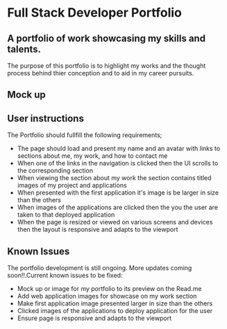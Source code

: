 # Full Stack Developer Portfolio

## A portfolio of work showcasing my skills and talents.

The purpose of this portfolio is to highlight my works and the thought process behind thier conception and to aid in my career pursuits.

## Mock up
<!-- The following animation shows the web application's appearance and functionality: -->

## User instructions
The Portfolio should fullfill the following  requirements;

* The page should load and  present my name and an avatar with  links to sections about me, my work, and how to contact me
* When one of the links in the navigation is clicked then the UI scrolls to the corresponding section
* When viewing the section about my work the section contains titled images of my project and applications
* When presented with the first application it's image is be larger in size than the others
* When images of the applications are clicked then the you the user are taken to that deployed application
* When the page is resized or viewed on various screens and devices then the layout is responsive and adapts to the viewport
  

## Known Issues
The portfolio development is still ongoing. More updates coming soon!!.Current known issues to be fixed:
* Mock up or image for my portfolio to its preview on the Read.me
* Add web application images for showcase on my work section
* Make first application image presented larger in size than the others
* Clicked images of the applications to deploy application for  the user 
* Ensure page is responsive and adapts to the viewport
